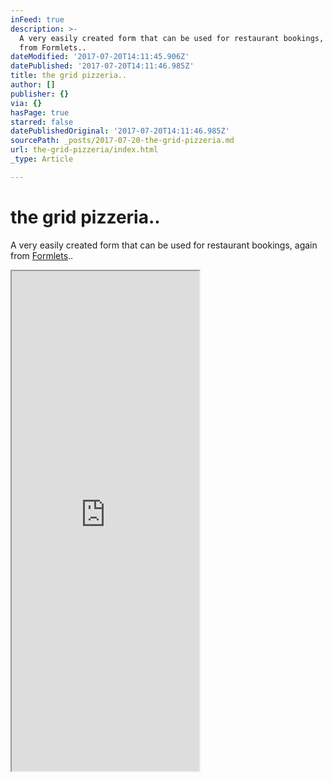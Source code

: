```yaml
---
inFeed: true
description: >-
  A very easily created form that can be used for restaurant bookings, again
  from Formlets..
dateModified: '2017-07-20T14:11:45.906Z'
datePublished: '2017-07-20T14:11:46.985Z'
title: the grid pizzeria..
author: []
publisher: {}
via: {}
hasPage: true
starred: false
datePublishedOriginal: '2017-07-20T14:11:46.985Z'
sourcePath: _posts/2017-07-20-the-grid-pizzeria.md
url: the-grid-pizzeria/index.html
_type: Article

---
```

# the grid pizzeria..

A very easily created form that can be used for restaurant bookings, again from [Formlets][0]..

<iframe src="https://the-grid.github.io/ed-userhtml/?g=eJyzyUwrSsxNVchMsVVKyy_KzUktKdaFiCkpFBcl2ypllJQUFFvp68Nk9ZLzc8GcYv2SRMsASwt3ryS3EPfMlGwXfXuITtuSotJUtTJbQyUFMD8pvygltchWyUBJoTwzpSTDVsnQwEBVyc5GH6LeDgBp1S1y" height="800" style=""></iframe>



[0]: https://formlets.com/?ref=gridtalk